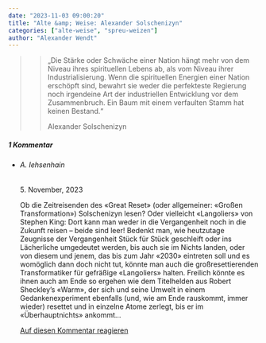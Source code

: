 ```yaml
---
date: "2023-11-03 09:00:20"
title: "Alte &amp; Weise: Alexander Solschenizyn"
categories: ["alte-weise", "spreu-weizen"]
author: "Alexander Wendt"
---
```


>> „Die Stärke oder Schwäche einer Nation hängt mehr von dem Niveau ihres
>> spirituellen Lebens ab, als vom Niveau ihrer Industrialisierung. Wenn die
>> spirituellen Energien einer Nation erschöpft sind, bewahrt sie weder die
>> perfekteste Regierung noch irgendeine Art der industriellen Entwicklung vor
>> dem Zusammenbruch. Ein Baum mit einem verfaulten Stamm hat keinen
>> Bestand.“
>> 
>> Alexander Solschenizyn

<!--more-->
<h5 class="comments-h">
1 Kommentar </h5>
<ul class="commentlist">
<li class="comment even thread-even depth-1 clearfix" id="li-comment-120271">
<h6 class="author">A. Iehsenhain</h6> <span class="date">5. November, 2023</span>



Ob die Zeitreisenden des «Great Reset» (oder allgemeiner: «Großen Transformation») Solschenizyn lesen? Oder vielleicht «Langoliers» von Stephen King: Dort kann man weder in die Vergangenheit noch in die Zukunft reisen &#8211; beide sind leer! Bedenkt man, wie heutzutage Zeugnisse der Vergangenheit Stück für Stück geschleift oder ins Lächerliche umgedeutet werden, bis auch sie im Nichts landen, oder von diesem und jenem, das bis zum Jahr «2030» eintreten soll und es womöglich dann doch nicht tut, könnte man auch die großresettierenden Transformatiker für gefräßige «Langoliers» halten. Freilich könnte es ihnen auch am Ende so ergehen wie dem Titelhelden aus Robert Sheckley&#8217;s «Warm», der sich und seine Umwelt in einem Gedankenexperiment ebenfalls (und, wie am Ende rauskommt, immer wieder) resettet und in einzelne Atome zerlegt, bis er im «Überhauptnichts» ankommt&#8230;

<a rel="nofollow" class="comment-reply-link" href="#comment-120271" data-commentid="120271" data-postid="17976" data-belowelement="comment-120271" data-respondelement="respond" data-replyto="Antworte auf A. Iehsenhain" aria-label="Antworte auf A. Iehsenhain">Auf diesen Kommentar reagieren</a> 


</li>
</ul>
